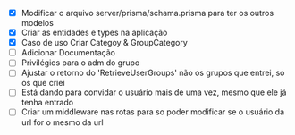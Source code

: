 * [x] Modificar o arquivo server/prisma/schama.prisma para ter os outros modelos
* [x] Criar as entidades e types na aplicação
* [x] Caso de uso Criar Categoy & GroupCategory
* [ ] Adicionar Documentação
* [ ] Privilégios para o adm do grupo 
* [ ] Ajustar o retorno do 'RetrieveUserGroups' não os grupos que entrei, so os que criei
* [ ] Está dando para convidar o usuário mais de uma vez, mesmo que ele já tenha entrado
* [ ] Criar um middleware nas rotas para so poder modificar se o usuário da url for o mesmo da url